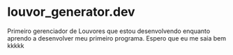 # louvor_generator.dev
Primeiro gerenciador de Louvores que estou desenvolvendo enquanto aprendo a desenvolver meu primeiro programa.
Espero que eu me saia bem kkkkk
